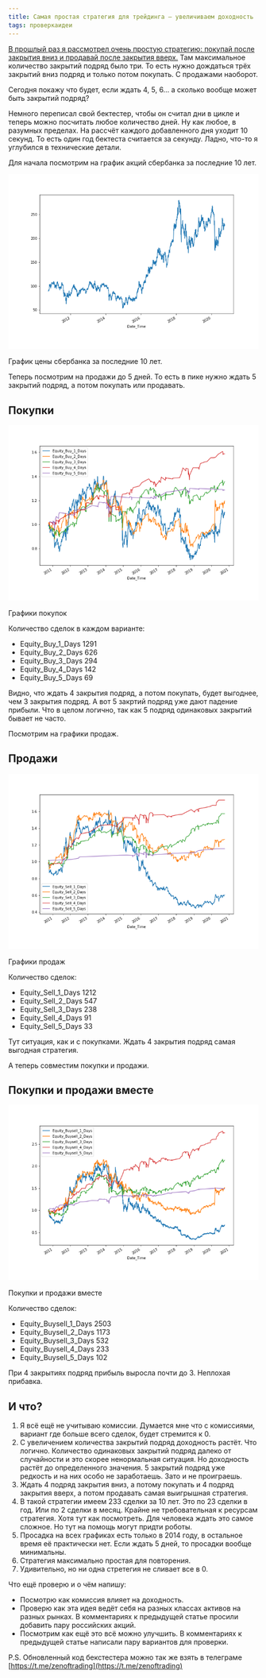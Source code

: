 ```yaml
---
title: Самая простая стратегия для трейдинга — увеличиваем доходность
tags: проверкаидеи
---
```


[В прошлый раз я рассмотрел очень простую стратегию: покупай после закрытия вниз и продавай после закрытия вверх.](https://zenoftrading.github.io/very-simle-trading-strategy-1.html) Там максимальное количество закрытий подряд было три. То есть нужно дождаться трёх закрытий вниз подряд и только потом покупать. С продажами наоборот.

Сегодня покажу что будет, если ждать 4, 5, 6... а сколько вообще может быть закрытий подряд?

Немного переписал свой бектестер, чтобы он считал дни в цикле и теперь можно посчитать любое количество дней. Ну как любое, в разумных пределах. На рассчёт каждого добавленного дня уходит 10 секунд. То есть один год бектеста считается за секунду. Ладно, что-то я углубился в технические детали.

Для начала посмотрим на график акций сбербанка за последние 10 лет.

![Купи и держи](/assets/images/2020/11/buyhold.png)

График цены сбербанка за последние 10 лет.

Теперь посмотрим на продажи до 5 дней. То есть в пике нужно ждать 5 закрытий подряд, а потом покупать или продавать.

## Покупки

![Покупки](/assets/images/2020/11/equity_buy_1_5_days.png)

Графики покупок

Количество сделок в каждом варианте:
- Equity_Buy_1_Days    1291
- Equity_Buy_2_Days     626
- Equity_Buy_3_Days     294
- Equity_Buy_4_Days     142
- Equity_Buy_5_Days      69

Видно, что ждать 4 закрытия подряд, а потом покупать, будет выгоднее, чем 3 закрытия подряд. А вот 5 закртий подряд уже дают падение прибыли. Что в целом логично, так как 5 подряд одинаковых закрытий бывает не часто.

Посмотрим на графики продаж.

## Продажи

![Продажи](/assets/images/2020/11/equity_sell_1_5_days.png)

Графики продаж

Количество сделок:
- Equity_Sell_1_Days    1212
- Equity_Sell_2_Days     547
- Equity_Sell_3_Days     238
- Equity_Sell_4_Days      91
- Equity_Sell_5_Days      33

Тут ситуация, как и с покупками. Ждать 4 закрытия подряд самая выгодная стратегия.

А теперь совместим покупки и продажи.

## Покупки и продажи вместе

![Покупки и продажи вместе](/assets/images/2020/11/equity_buysell_1_5_days.png)

Покупки и продажи вместе

Количество сделок:
- Equity_Buysell_1_Days    2503
- Equity_Buysell_2_Days    1173
- Equity_Buysell_3_Days     532
- Equity_Buysell_4_Days     233
- Equity_Buysell_5_Days     102

При 4 закрытиях подряд прибыль выросла почти до 3. Неплохая прибавка.

## И что?

1. Я всё ещё не учитываю комиссии. Думается мне что с комиссиями, вариант где больше всего сделок, будет стремится к 0.
2. С увеличением количества закрытий подряд доходность растёт. Что логично. Количество одинаковых закрытий подряд далеко от случайности и это скорее ненормальная ситуация. Но доходность растёт до определенного значения. 5 закрытий подряд уже редкость и на них особо не заработаешь. Зато и не проиграешь.
3. Ждать 4 подряд закрытия вниз, а потому покупать и 4 подряд закрытия вверх, а потом продавать самая выигрышная стратегия. 
4. В такой стратегии имеем 233 сделки за 10 лет. Это по 23 сделки в год. Или по 2 сделки в месяц. Крайне не требовательная к ресурсам стратегия. Хотя тут как посмотреть. Для человека ждать это самое сложное. Но тут на помощь могут придти роботы.
5. Просадка на всех графиках есть только в 2014 году, в остальное время её практически нет. Если ждать 5 дней, то просадки вообще минимальны.
6. Стратегия максимально простая для повторения.
7. Удивительно, но ни одна стретегия не сливает все в 0.

Что ещё проверю и о чём напишу:
- Посмотрю как комиссия влияет на доходность.
- Проверю как эта идея ведёт себя на разных классах активов на разных рынках. В комментариях к предыдущей статье просили добавить пару российских акций.
- Посмотрим как ещё это всё можно улучшить. В комментариях к предыдущей статье написали пару вариантов для проверки.

P.S. Обновленный код бекстестера можно так же взять в телеграме [https://t.me/zenoftrading](https://t.me/zenoftrading)